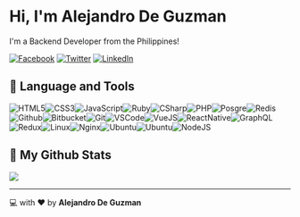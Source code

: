 # Hi, I'm Alejandro De Guzman 
I'm a Backend Developer from the Philippines!

[![Facebook](https://img.shields.io/badge/facebook-%231877F2.svg?&style=for-the-badge&logo=facebook&logoColor=white)](https://web.facebook.com/andy.dangas) [![Twitter](https://img.shields.io/badge/twitter-%231DA1F2.svg?&style=for-the-badge&logo=twitter&logoColor=white)](https://twitter.com/joshuken22) [![LinkedIn](https://img.shields.io/badge/linkedin-%230077B5.svg?&style=for-the-badge&logo=linkedin&logoColor=white)](https://www.linkedin.com/in/alejandro-de-guzman-380568170) 
## :wrench: Language and Tools

![HTML5](https://img.icons8.com/color/30/html-5.png)![CSS3](https://img.icons8.com/color/30/css3.png)![JavaScript](https://img.icons8.com/color/30/javascript.png)![Ruby](https://img.icons8.com/color/30/ruby-programming-language.png)![CSharp](https://img.icons8.com/color/30/c-sharp-logo.png)![PHP](https://img.icons8.com/color/30/php.png)![Posgre](https://img.icons8.com/color/30/postgreesql.png)![Redis](https://img.icons8.com/color/30/redis.png)![Github](https://img.icons8.com/material-outlined/30/github.png)![Bitbucket](https://img.icons8.com/color/30/bitbucket.png)![Git](https://img.icons8.com/color/30/git.png)![VSCode](https://img.icons8.com/color/30/visual-studio-code-2019.png)![VueJS](https://img.icons8.com/color/30/vue-js.png)![ReactNative](https://img.icons8.com/color/30/react-native.png)![GraphQL](https://img.icons8.com/color/30/graphql.png)![Redux](https://img.icons8.com/color/30/redux.png)![Linux](https://img.icons8.com/color/30/linux.png)![Nginx](https://img.icons8.com/color/30/nginx.png)![Ubuntu](https://img.icons8.com/color/30/ubuntu--v1.png)![Ubuntu](https://img.icons8.com/color/30/trello.png)![NodeJS](https://img.icons8.com/color/30/nodejs.png)

## :stars: My Github Stats

<img src="https://github-readme-stats.vercel.app/api?username=deguzman20&&show_icons=true&icon_color=bb2acf&title_color=ffffff&text_color=daf7dc&bg_color=151515"/>

---
:computer: with :heart: by **Alejandro De Guzman**
